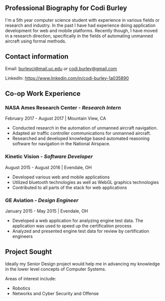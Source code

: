 ## Professional Biography for Codi Burley
I'm a 5th year computer science student with experience in various fields or 
research and industry. In the past I have had experience doing application development
for web and mobile platforms. Recently though, I have moved in a research direction,
specifically in the fields of automating unmanned aircraft using formal methods.

## Contact information
Email: burleycj@mail.uc.edu *or* codi.burley@gmail.com

LinkedIn: https://www.linkedin.com/in/codi-burley-1a035890

## Co-op Work Experience
### NASA Ames Research Center - *Research Intern*
February 2017 - August 2017 | Mountain View, CA
  - Conducted research in the automation of unmanned aircraft navigation.
  - Adapted air traffic controller communications for unmanned aircraft.
  - Researched and developed knowledge based automated reasoning software for navigation in the National Airspace.
### Kinetic Vision - *Software Developer*
August 2015 - August 2016 | Evendale, OH
  - Developed various web and mobile applications
  - Utilized bluetooth technologies as well as WebGL graphics technologies
  - Contributed to all parts of the stack for web applications
### GE Aviation - *Design Engineer*
January 2015 - May 2015 | Evendale, OH
  - Developed a web application for analyzing engine test data. The application was used to speed up the certification process
  - Analyzed and presented engine test data for review by certification engineers

## Project Sought
Ideally my Senior Design project would help me in advancing my knowledge in the lower
level concepts of Computer Systems.

Areas of interest include:
  - Robotics
  - Networks and Cyber Security and Offense
